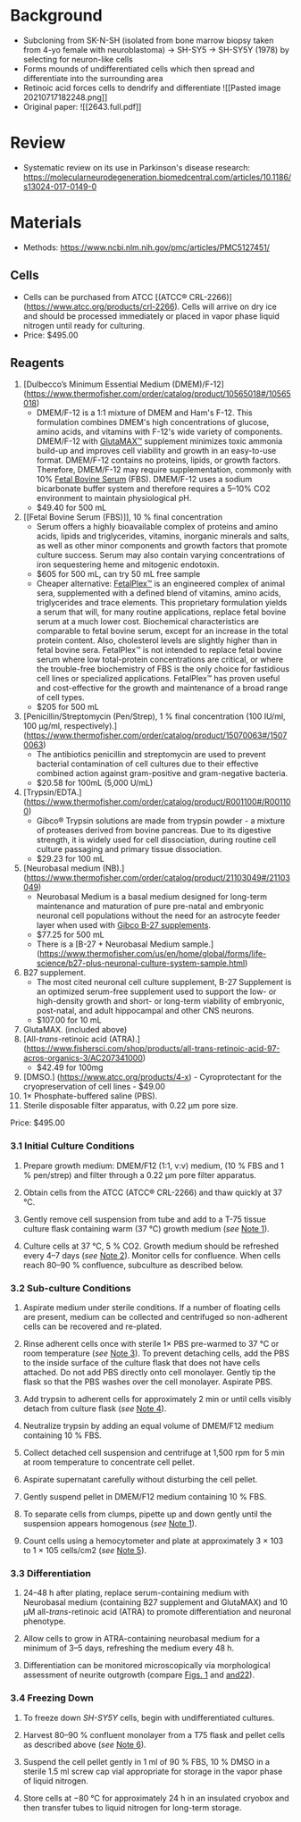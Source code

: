 # Background
- Subcloning from SK-N-SH (isolated from bone marrow biopsy taken from 4-yo female with neuroblastoma) -> SH-SY5 -> SH-SY5Y (1978) by selecting for neuron-like cells
- Forms mounds of undifferentiated cells which then spread and differentiate into the surrounding area
- Retinoic acid forces cells to dendrify and differentiate
![[Pasted image 20210717182248.png]]
- Original paper: ![[2643.full.pdf]]

# Review
- Systematic review on its use in Parkinson's disease research: https://molecularneurodegeneration.biomedcentral.com/articles/10.1186/s13024-017-0149-0

# Materials
- Methods: https://www.ncbi.nlm.nih.gov/pmc/articles/PMC5127451/
## Cells
- Cells can be purchased from ATCC [(ATCC® CRL-2266)] (https://www.atcc.org/products/crl-2266). Cells will arrive on dry ice and should be processed immediately or placed in vapor phase liquid nitrogen until ready for culturing.
- Price: $495.00
## Reagents
1.  [Dulbecco’s Minimum Essential Medium (DMEM)/F-12] (https://www.thermofisher.com/order/catalog/product/10565018#/10565018)
	- DMEM/F-12 is a 1:1 mixture of DMEM and Ham's F-12. This formulation combines DMEM's high concentrations of glucose, amino acids, and vitamins with F-12's wide variety of components. DMEM/F-12 with [GlutaMAX™](http://www.invitrogen.com/site/us/en/home/Products-and-Services/Applications/Cell-Culture/Mammalian-Cell-Culture/media-supplements/GlutaMAX-Media.html) supplement minimizes toxic ammonia build-up and improves cell viability and growth in an easy-to-use format. DMEM/F-12 contains no proteins, lipids, or growth factors. Therefore, DMEM/F-12 may require supplementation, commonly with 10% [Fetal Bovine Serum](http://www.invitrogen.com/site/us/en/home/Products-and-Services/Applications/Cell-Culture/Mammalian-Cell-Culture/fbs.html) (FBS). DMEM/F-12 uses a sodium bicarbonate buffer system and therefore requires a 5–10% CO2 environment to maintain physiological pH.
	- $49.40 for 500 mL
3.  [[Fetal Bovine Serum (FBS)]], 10 % final concentration
	- Serum offers a highly bioavailable complex of proteins and amino acids, lipids and triglycerides, vitamins, inorganic minerals and salts, as well as other minor components and growth factors that promote culture success. Serum may also contain varying concentrations of iron sequestering heme and mitogenic endotoxin.
	- $605 for 500 mL, can try 50 mL free sample
	- Cheaper alternative: [FetalPlex™](https://www.gembio.com/product/fetalplextm-animal-serum-complex) is an engineered complex of animal sera, supplemented with a defined blend of vitamins, amino acids, triglycerides and trace elements. This proprietary formulation yields a serum that will, for many routine applications, replace fetal bovine serum at a much lower cost. Biochemical characteristics are comparable to fetal bovine serum, except for an increase in the total protein content. Also, cholesterol levels are slightly higher than in fetal bovine sera. FetalPlex™ is not intended to replace fetal bovine serum where low total-protein concentrations are critical, or where the trouble-free biochemistry of FBS is the only choice for fastidious cell lines or specialized applications. FetalPlex™ has proven useful and cost-effective for the growth and maintenance of a broad range of cell types.
	- $205 for 500 mL
4.  [Penicillin/Streptomycin (Pen/Strep), 1 % final concentration (100 IU/ml, 100 µg/ml, respectively).] (https://www.thermofisher.com/order/catalog/product/15070063#/15070063)
	- The antibiotics penicillin and streptomycin are used to prevent bacterial contamination of cell cultures due to their effective combined action against gram-positive and gram-negative bacteria.
	- $20.58 for 100mL (5,000 U/mL)
5.  [Trypsin/EDTA.] (https://www.thermofisher.com/order/catalog/product/R001100#/R001100)
	- Gibco® Trypsin solutions are made from trypsin powder - a mixture of proteases derived from bovine pancreas. Due to its digestive strength, it is widely used for cell dissociation, during routine cell culture passaging and primary tissue dissociation.
	- $29.23 for 100 mL
6.  [Neurobasal medium (NB).] (https://www.thermofisher.com/order/catalog/product/21103049#/21103049)
	- Neurobasal Medium is a basal medium designed for long-term maintenance and maturation of pure pre-natal and embryonic neuronal cell populations without the need for an astrocyte feeder layer when used with [Gibco B-27 supplements](https://www.thermofisher.com/us/en/home/brands/gibco/gibco-b-27-supplement.html).
	- $77.25 for 500 mL
	- There is a [B-27 + Neurobasal Medium sample.] (https://www.thermofisher.com/us/en/home/global/forms/life-science/b27-plus-neuronal-culture-system-sample.html)
7.  B27 supplement.
	- The most cited neuronal cell culture supplement, B-27 Supplement is an optimized serum-free supplement used to support the low- or high-density growth and short- or long-term viability of embryonic, post-natal, and adult hippocampal and other CNS neurons.
	- $107.00 for 10 mL
8.  GlutaMAX. (included above)
9.  [All-_trans_-retinoic acid (ATRA).] (https://www.fishersci.com/shop/products/all-trans-retinoic-acid-97-acros-organics-3/AC207341000)
	- $42.49 for 100mg
10.  [DMSO.] (https://www.atcc.org/products/4-x)
	- Cyroprotectant for the cryopreservation of cell lines
	- $49.00 
11.  1× Phosphate-buffered saline (PBS).
12.  Sterile disposable filter apparatus, with 0.22 µm pore size.

Price: $495.00 

### 3.1 Initial Culture Conditions

1.  Prepare growth medium: DMEM/F12 (1:1, v:v) medium, (10 % FBS and 1 % pen/strep) and filter through a 0.22 µm pore filter apparatus.
    
2.  Obtain cells from the ATCC (ATCC® CRL-2266) and thaw quickly at 37 °C.
    
3.  Gently remove cell suspension from tube and add to a T-75 tissue culture flask containing warm (37 °C) growth medium (_see_ [Note 1](https://www.ncbi.nlm.nih.gov/pmc/articles/PMC5127451/#FN1)).
    
4.  Culture cells at 37 °C, 5 % CO2. Growth medium should be refreshed every 4–7 days (_see_ [Note 2](https://www.ncbi.nlm.nih.gov/pmc/articles/PMC5127451/#FN2)). Monitor cells for confluence. When cells reach 80–90 % confluence, subculture as described below.
    

### 3.2 Sub-culture Conditions

1.  Aspirate medium under sterile conditions. If a number of floating cells are present, medium can be collected and centrifuged so non-adherent cells can be recovered and re-plated.
    
2.  Rinse adherent cells once with sterile 1× PBS pre-warmed to 37 °C or room temperature (_see_ [Note 3](https://www.ncbi.nlm.nih.gov/pmc/articles/PMC5127451/#FN3)). To prevent detaching cells, add the PBS to the inside surface of the culture flask that does not have cells attached. Do not add PBS directly onto cell monolayer. Gently tip the flask so that the PBS washes over the cell monolayer. Aspirate PBS.
    
3.  Add trypsin to adherent cells for approximately 2 min or until cells visibly detach from culture flask (_see_ [Note 4](https://www.ncbi.nlm.nih.gov/pmc/articles/PMC5127451/#FN4)).
    
4.  Neutralize trypsin by adding an equal volume of DMEM/F12 medium containing 10 % FBS.
    
5.  Collect detached cell suspension and centrifuge at 1,500 rpm for 5 min at room temperature to concentrate cell pellet.
    
6.  Aspirate supernatant carefully without disturbing the cell pellet.
    
7.  Gently suspend pellet in DMEM/F12 medium containing 10 % FBS.
    
8.  To separate cells from clumps, pipette up and down gently until the suspension appears homogenous (_see_ [Note 1](https://www.ncbi.nlm.nih.gov/pmc/articles/PMC5127451/#FN1)).
    
9.  Count cells using a hemocytometer and plate at approximately 3 × 103 to 1 × 105 cells/cm2 (_see_ [Note 5](https://www.ncbi.nlm.nih.gov/pmc/articles/PMC5127451/#FN5)).
    

### 3.3 Differentiation

1.  24–48 h after plating, replace serum-containing medium with Neurobasal medium (containing B27 supplement and GlutaMAX) and 10 µM all-_trans_-retinoic acid (ATRA) to promote differentiation and neuronal phenotype.
    
2.  Allow cells to grow in ATRA-containing neurobasal medium for a minimum of 3–5 days, refreshing the medium every 48 h.
    
3.  Differentiation can be monitored microscopically via morphological assessment of neurite outgrowth (compare [Figs. 1](https://www.ncbi.nlm.nih.gov/pmc/articles/PMC5127451/figure/F1/) and [​and22](https://www.ncbi.nlm.nih.gov/pmc/articles/PMC5127451/figure/F2/)).
    

### 3.4 Freezing Down

1.  To freeze down _SH-SY5Y_ cells, begin with undifferentiated cultures.
    
2.  Harvest 80–90 % confluent monolayer from a T75 flask and pellet cells as described above (_see_ [Note 6](https://www.ncbi.nlm.nih.gov/pmc/articles/PMC5127451/#FN6)).
    
3.  Suspend the cell pellet gently in 1 ml of 90 % FBS, 10 % DMSO in a sterile 1.5 ml screw cap vial appropriate for storage in the vapor phase of liquid nitrogen.
    
4.  Store cells at −80 °C for approximately 24 h in an insulated cryobox and then transfer tubes to liquid nitrogen for long-term storage.